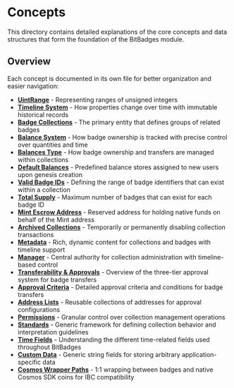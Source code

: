 # Concepts

This directory contains detailed explanations of the core concepts and data structures that form the foundation of the BitBadges module.

## Overview

Each concept is documented in its own file for better organization and easier navigation:

-   **[UintRange](uintrange.md)** - Representing ranges of unsigned integers
-   **[Timeline System](timeline-system.md)** - How properties change over time with immutable historical records
-   **[Badge Collections](badge-collections.md)** - The primary entity that defines groups of related badges
-   **[Balance System](balance-system.md)** - How badge ownership is tracked with precise control over quantities and time
-   **[Balances Type](balances-type.md)** - How badge ownership and transfers are managed within collections
-   **[Default Balances](default-balances.md)** - Predefined balance stores assigned to new users upon genesis creation
-   **[Valid Badge IDs](valid-badge-ids.md)** - Defining the range of badge identifiers that can exist within a collection
-   **[Total Supply](total-supply.md)** - Maximum number of badges that can exist for each badge ID
-   **[Mint Escrow Address](mint-escrow-address.md)** - Reserved address for holding native funds on behalf of the Mint address
-   **[Archived Collections](archived-collections.md)** - Temporarily or permanently disabling collection transactions
-   **[Metadata](metadata.md)** - Rich, dynamic content for collections and badges with timeline support
-   **[Manager](manager.md)** - Central authority for collection administration with timeline-based control
-   **[Transferability & Approvals](transferability-approvals.md)** - Overview of the three-tier approval system for badge transfers
-   **[Approval Criteria](approval-criteria/)** - Detailed approval criteria and conditions for badge transfers
-   **[Address Lists](address-lists.md)** - Reusable collections of addresses for approval configurations
-   **[Permissions](permissions/)** - Granular control over collection management operations
-   **[Standards](standards.md)** - Generic framework for defining collection behavior and interpretation guidelines
-   **[Time Fields](time-fields.md)** - Understanding the different time-related fields used throughout BitBadges
-   **[Custom Data](custom-data.md)** - Generic string fields for storing arbitrary application-specific data
-   **[Cosmos Wrapper Paths](cosmos-wrapper-paths.md)** - 1:1 wrapping between badges and native Cosmos SDK coins for IBC compatibility
